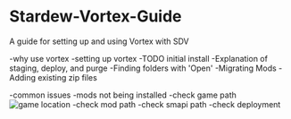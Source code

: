 # Stardew-Vortex-Guide
A guide for setting up and using Vortex with SDV



-why use vortex
-setting up vortex
  -TODO initial install
  -Explanation of staging, deploy, and purge
  -Finding folders with 'Open'
  -Migrating Mods
    -Adding existing zip files
   
-common issues
-mods not being installed
  -check game path
  ![game location](https://user-images.githubusercontent.com/10282272/103911412-a0208100-50cb-11eb-801e-338748b2e7a1.png)
  -check mod path
  -check smapi path
  -check deployment
  
